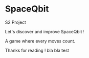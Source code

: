 # SpaceQbit
S2 Project 


Let's discover and improve SpaceQbit !

A game where every moves count.

Thanks for reading ! bla bla
test